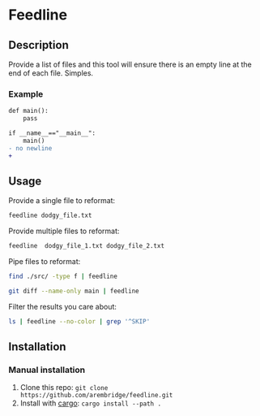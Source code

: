 # Feedline

## Description

Provide a list of files and this tool will ensure there is an empty line at the end of each file.  Simples.

### Example

```diff
def main():
    pass

if __name__=="__main__":
    main()
- no newline
+
```

## Usage

Provide a single file to reformat:

```bash
feedline dodgy_file.txt
```

Provide multiple files to reformat:

```bash
feedline  dodgy_file_1.txt dodgy_file_2.txt
```

Pipe files to reformat:

```bash
find ./src/ -type f | feedline
```

```bash
git diff --name-only main | feedline
```

Filter the results you care about:

```bash
ls | feedline --no-color | grep '^SKIP'
```

## Installation

### Manual installation

1. Clone this repo: `git clone https://github.com/arembridge/feedline.git`
2. Install with [cargo](https://doc.rust-lang.org/cargo/getting-started/installation.html): `cargo install --path .`

